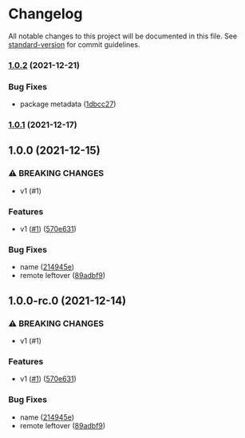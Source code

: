 # Changelog

All notable changes to this project will be documented in this file. See [standard-version](https://github.com/conventional-changelog/standard-version) for commit guidelines.

### [1.0.2](https://github.com/MetCoder95/fastify-split-validator/compare/v1.0.1...v1.0.2) (2021-12-21)


### Bug Fixes

* package metadata ([1dbcc27](https://github.com/MetCoder95/fastify-split-validator/commit/1dbcc2728c46365ed1ff0e9bdfd461331b00ec13))

### [1.0.1](https://github.com/MetCoder94/fastify-split-validator/compare/v1.0.0...v1.0.1) (2021-12-17)

## 1.0.0 (2021-12-15)


### ⚠ BREAKING CHANGES

* v1 (#1)

### Features

* v1 ([#1](https://github.com/MetCoder95/fastify-split-validator/issues/1)) ([570e631](https://github.com/MetCoder95/fastify-split-validator/commit/570e6317c6a0f1046d049c343988b700e0594571))


### Bug Fixes

* name ([214945e](https://github.com/MetCoder95/fastify-split-validator/commit/214945ea16e77faecb03ee99426231211a71c038))
* remote leftover ([89adbf9](https://github.com/MetCoder95/fastify-split-validator/commit/89adbf973c3989e91d158f6aec8331dd79958f33))

## 1.0.0-rc.0 (2021-12-14)


### ⚠ BREAKING CHANGES

* v1 (#1)

### Features

* v1 ([#1](https://github.com/MetCoder95/fastify-split-validator/issues/1)) ([570e631](https://github.com/MetCoder95/fastify-split-validator/commit/570e6317c6a0f1046d049c343988b700e0594571))


### Bug Fixes

* name ([214945e](https://github.com/MetCoder95/fastify-split-validator/commit/214945ea16e77faecb03ee99426231211a71c038))
* remote leftover ([89adbf9](https://github.com/MetCoder95/fastify-split-validator/commit/89adbf973c3989e91d158f6aec8331dd79958f33))
